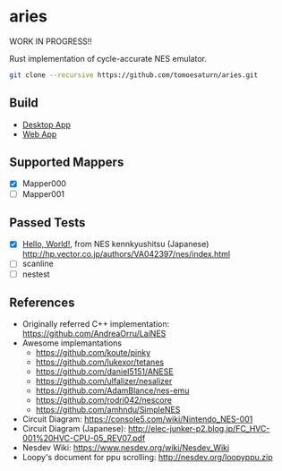# aries

WORK IN PROGRESS!!

Rust implementation of cycle-accurate NES emulator.

```sh
git clone --recursive https://github.com/tomoesaturn/aries.git
```

## Build

- [Desktop App](./nes_sdl/README.md)
- [Web App](./nes_yew/README.md)

## Supported Mappers

- [x] Mapper000
- [ ] Mapper001

## Passed Tests

- [x] [Hello, World!](http://hp.vector.co.jp/authors/VA042397/nes/sample/helloworld.zip), from NES kennkyushitsu (Japanese) http://hp.vector.co.jp/authors/VA042397/nes/index.html
- [ ] scanline
- [ ] nestest

## References

- Originally referred C++ implementation: https://github.com/AndreaOrru/LaiNES
- Awesome implemantations
  - https://github.com/koute/pinky
  - https://github.com/lukexor/tetanes
  - https://github.com/daniel5151/ANESE
  - https://github.com/ulfalizer/nesalizer
  - https://github.com/AdamBlance/nes-emu
  - https://github.com/rodri042/nescore
  - https://github.com/amhndu/SimpleNES
- Circuit Diagram: https://console5.com/wiki/Nintendo_NES-001
- Circuit Diagram (Japanese): http://elec-junker-p2.blog.jp/FC_HVC-001%20HVC-CPU-05_REV07.pdf
- Nesdev Wiki: https://www.nesdev.org/wiki/Nesdev_Wiki
- Loopy's document for ppu scrolling: http://nesdev.org/loopyppu.zip
